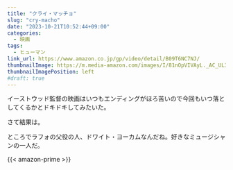 ```yaml
---
title: "クライ・マッチョ"
slug: "cry-macho"
date: "2023-10-21T10:52:44+09:00"
categories:
  - 映画
tags:
  - ヒューマン
link_url: https://www.amazon.co.jp/gp/video/detail/B09T6NC7NJ/
thumbnailImage: https://m.media-amazon.com/images/I/81nOpVIVAyL._AC_UL320_.jpg
thumbnailImagePosition: left
#draft: true
---
```

イーストウッド監督の映画はいつもエンディングがほろ苦いので今回もいつ落としてくるかとドキドキしてみたいた。
<!--more-->
さて結果は。

ところでラフォの父役の人、ドワイト・ヨーカムなんだね。好きなミュージシャンの一人だ。

{{< amazon-prime >}}
